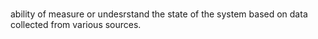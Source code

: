 # 
ability of measure or undesrstand the state of the system based on data collected from various sources.